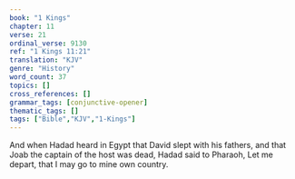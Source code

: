 ```yaml
---
book: "1 Kings"
chapter: 11
verse: 21
ordinal_verse: 9130
ref: "1 Kings 11:21"
translation: "KJV"
genre: "History"
word_count: 37
topics: []
cross_references: []
grammar_tags: [conjunctive-opener]
thematic_tags: []
tags: ["Bible","KJV","1-Kings"]
---
```

And when Hadad heard in Egypt that David slept with his fathers, and that Joab the captain of the host was dead, Hadad said to Pharaoh, Let me depart, that I may go to mine own country.
